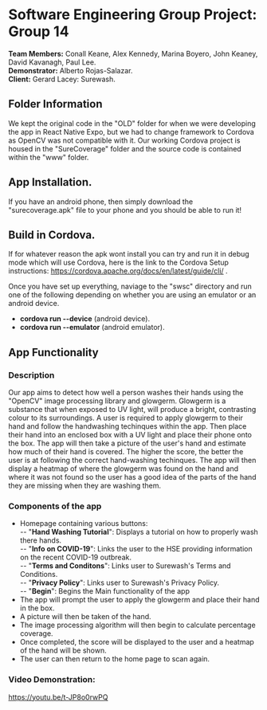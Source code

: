 # **Software Engineering Group Project: Group 14**  
 **Team Members:** Conall Keane, Alex Kennedy, Marina Boyero, John Keaney, David Kavanagh, Paul Lee.  
 **Demonstrator:** Alberto Rojas-Salazar.  
**Client:** Gerard Lacey: Surewash.

## Folder Information
We kept the original code in the "OLD" folder for when we were developing the app in React Native Expo, but we had to change framework to Cordova as OpenCV was not compatible with it. Our working Cordova project is housed in the "SureCoverage" folder and the source code is contained within the "www" folder.

## App Installation.
If you have an android phone, then simply download the "surecoverage.apk" file to your phone and you should be able to run it!

## Build in Cordova.
If for whatever reason the apk wont install you can try and run it in debug mode which will use Cordova, here is the link to the Cordova Setup instructions: https://cordova.apache.org/docs/en/latest/guide/cli/ .

Once you have set up everything, naviage to the "swsc" directory and run one of the following depending on whether you are using an emulator or an android device.
- **cordova run --device**  (android device).
- **cordova run --emulator** (android emulator).

## App Functionality
### Description
Our app aims to detect how well a person washes their hands using the "OpenCV" image processing library and glowgerm. Glowgerm is a substance that when exposed to UV light, will produce a bright, contrasting colour to its surroundings. A user is required to apply glowgerm to their hand and follow the handwashing techinques within the app. Then place their hand into an enclosed box with a UV light and place their phone onto the box. The app will then take a picture of the user's hand and estimate how much of their hand is covered. The higher the score, the better the user is at following the correct hand-washing techinques. The app will then display a heatmap of where the glowgerm was found on the hand and where it was not found so the user has a good idea of the parts of the hand they are missing when they are washing them.

### Components of the app
- Homepage containing various buttons:  
-- "**Hand Washing Tutorial**": Displays a tutorial on how to properly wash there hands.  
-- "**Info on COVID-19**": Links the user to the HSE providing information on the recent COVID-19 outbreak.  
-- "**Terms and Conditons**": Links user to Surewash's Terms and Conditions.  
-- "**Privacy Policy**": Links user to Surewash's Privacy Policy.  
-- "**Begin**": Begins the Main functionality of the app  
- The app will prompt the user to apply the glowgerm and place their hand in the box.  
- A picture will then be taken of the hand.  
- The image processing algorithm will then begin to calculate percentage coverage.  
- Once completed, the score will be displayed to the user and a heatmap of the hand will be shown.  
- The user can then return to the home page to scan again.  

### Video Demonstration:  
https://youtu.be/t-JP8o0rwPQ
